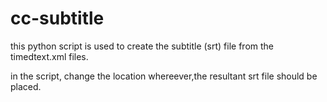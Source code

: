 # cc-subtitle
this python script is used to create the subtitle (srt) file from the timedtext.xml files.

in the script, change the location  whereever,the resultant srt file should be placed. 


